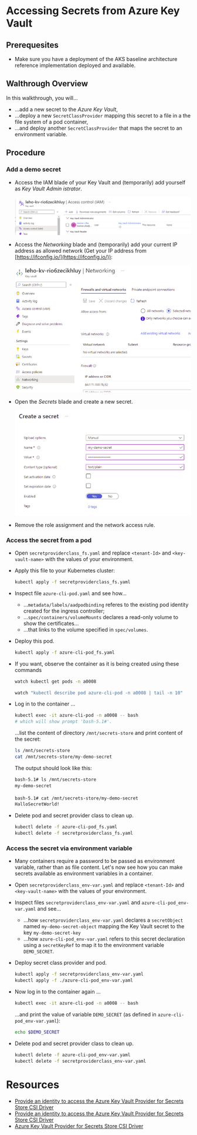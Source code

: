 # Accessing Secrets from Azure Key Vault

## Prerequesites
- Make sure you have a deployment of the AKS baseline architecture reference implementation deployed and available.

##  Walthrough Overview
In this walkthrough, you will...
- ...add a new secret to the _Azure Key Vault_,
- ...deploy a new `SecretClassProvider` mapping this secret to a file in a the file system of a pod container,
- ...and deploy another `SecretClassProvider` that maps the secret to an environment variable.

## Procedure

### Add a demo secret

- Access the IAM blade of your Key Vault and (temporarily) add yourself as _Key Vault Admin istrator_.

    ![](img/001_add-secret_add-admin-role.png)

- Access the _Networking_ blade and  (temporarily) add your current IP address as allowed network (Get your IP address from [https://ifconfig.io/](https://ifconfig.io/)):

    ![](img/002_add-secret_add-network-role.png)

- Open the _Secrets_ blade and create a new secret.

    ![](img/003_add-secret_add-demo-secret.png)

- Remove the role assignment and the network access rule.


### Access the secret from a pod

- Open `secretproviderclass_fs.yaml` and replace `<tenant-Id>` and `<key-vault-name>`  with the values of your environment.

- Apply this file to your Kubernetes cluster:

  ```bash
  kubectl apply -f secretproviderclass_fs.yaml
  ```

- Inspect file `azure-cli-pod.yaml` and see how...
    - ...`metadata/labels/aadpodbinding` referes to the existing pod identity created for the ingress controller;
    - ...`spec/containers/volumeMounts` declares a read-only volume to show the certificates...
    - ...that links to the volume specified in `spec/volumes`.

- Deploy this pod.

  ```bash
  kubectl apply -f azure-cli-pod_fs.yaml
  ```

- If you want, observe the container as it is being created using these commands
    ```bash
    watch kubectl get pods -n a0008
    ```

    ```bash
    watch "kubectl describe pod azure-cli-pod -n a0008 | tail -n 10"
    ```

- Log in to the container ...

    ```bash
    kubectl exec -it azure-cli-pod -n a0008 -- bash
    # which will show prompt 'bash-5.1#'.
    ```

    ...list the content of directory `/mnt/secrets-store` and print content of the secret:

    ```bash 
    ls /mnt/secrets-store
    cat /mnt/secrets-store/my-demo-secret
    ```

    The output should look like this:

    ```bash
    bash-5.1# ls /mnt/secrets-store
    my-demo-secret

    bash-5.1# cat /mnt/secrets-store/my-demo-secret
    HalloSecretWorld!
    ```

- Delete pod and secret provider class to clean up.

    ```bash
    kubectl delete -f azure-cli-pod_fs.yaml
    kubectl delete -f secretproviderclass_fs.yaml
    ```

### Access the secret via environment variable

- Many containers require a password to be passed as environment variable, rather than as file content. Let's now see how you can make secrets available as environment variables in a container.

- Open `secretproviderclass_env-var.yaml` and replace `<tenant-Id>` and `<key-vault-name>`  with the values of your environment.

- Inspect files `secretproviderclass_env-var.yaml` and `azure-cli-pod_env-var.yaml` and see...
    - ...how `secretproviderclass_env-var.yaml` declares a `secretObject` named `my-demo-secret-object` mapping the Key Vault secret to the key `my-demo-secret-key`
    - ...how `azure-cli-pod_env-var.yaml` refers to this secret declaration using a `secretKeyRef` to map it to the environment variable `DEMO_SECRET`.

- Deploy secret class provider and pod.

    ```bash
    kubectl apply -f secretproviderclass_env-var.yaml
    kubectl apply -f ./azure-cli-pod_env-var.yaml
    ```

- Now log in to the container again ...

    ```bash
    kubectl exec -it azure-cli-pod -n a0008 -- bash
    ```

  ...and print the value of variable `DEMO_SECRET` (as defined in `azure-cli-pod_env-var.yaml`):

    ```bash
    echo $DEMO_SECRET
    ```

- Delete pod and secret provider class to clean up.

    ```bash
    kubectl delete -f azure-cli-pod_env-var.yaml
    kubectl delete -f secretproviderclass_env-var.yaml
    ```

# Resources

- [Provide an identity to access the Azure Key Vault Provider for Secrets Store CSI Driver](https://docs.microsoft.com/en-us/azure/aks/csi-secrets-store-identity-access)
- [Provide an identity to access the Azure Key Vault Provider for Secrets Store CSI Driver](https://docs.microsoft.com/en-us/azure/aks/csi-secrets-store-identity-access)
- [Azure Key Vault Provider for Secrets Store CSI Driver](https://azure.github.io/secrets-store-csi-driver-provider-azure/docs/)